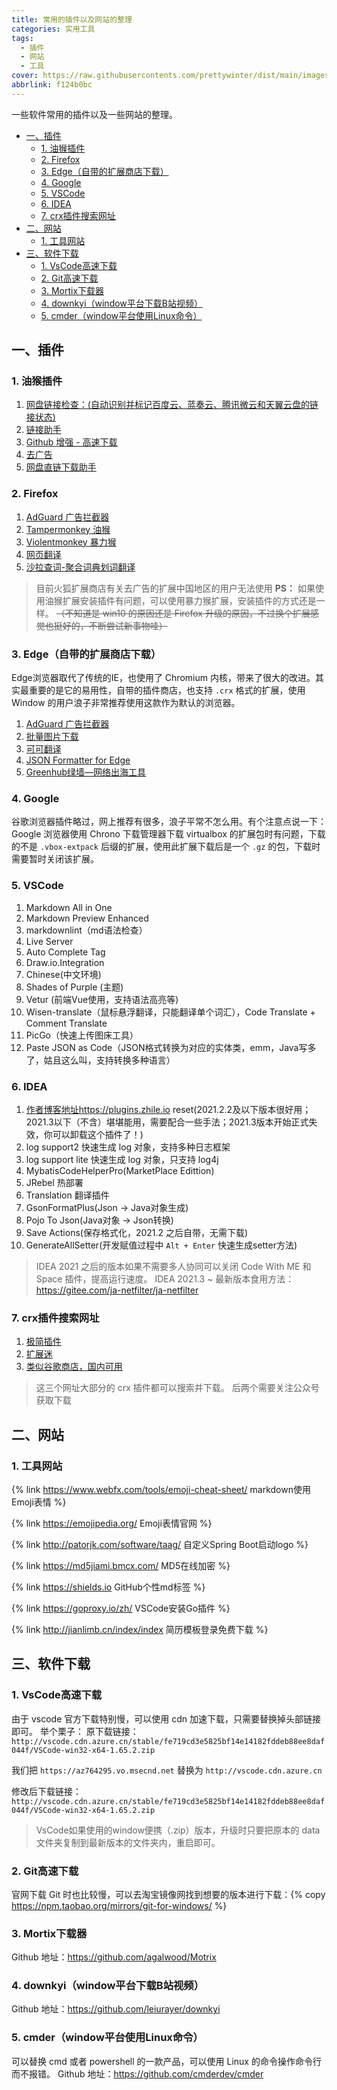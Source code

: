 ```yaml
---
title: 常用的插件以及网站的整理
categories: 实用工具
tags:
  - 插件
  - 网站
  - 工具
cover: https://raw.githubusercontents.com/prettywinter/dist/main/images/blogcover/工欲善其事.jpg
abbrlink: f124b0bc
---
```


一些软件常用的插件以及一些网站的整理。

<!-- more -->

<!-- @import "[TOC]" {cmd="toc" depthFrom=2 depthTo=4 orderedList=false} -->

<!-- code_chunk_output -->

- [一、插件](#一插件)
  - [1. 油猴插件](#1-油猴插件)
  - [2. Firefox](#2-firefox)
  - [3. Edge（自带的扩展商店下载）](#3-edge自带的扩展商店下载)
  - [4. Google](#4-google)
  - [5. VSCode](#5-vscode)
  - [6. IDEA](#6-idea)
  - [7. crx插件搜索网址](#7-crx插件搜索网址)
- [二、网站](#二网站)
  - [1. 工具网站](#1-工具网站)
- [三、软件下载](#三软件下载)
  - [1. VsCode高速下载](#1-vscode高速下载)
  - [2. Git高速下载](#2-git高速下载)
  - [3. Mortix下载器](#3-mortix下载器)
  - [4. downkyi（window平台下载B站视频）](#4-downkyiwindow平台下载b站视频)
  - [5. cmder（window平台使用Linux命令）](#5-cmderwindow平台使用linux命令)

<!-- /code_chunk_output -->

## 一、插件

### 1. 油猴插件

1. [网盘链接检查：(自动识别并标记百度云、蓝奏云、腾讯微云和天翼云盘的链接状态)](https://greasyfork.org/zh-CN/scripts/394216-%E7%BD%91%E7%9B%98%E9%93%BE%E6%8E%A5%E6%A3%80%E6%9F%A5)
2. [链接助手](https://greasyfork.org/zh-CN/scripts/422773-%E9%93%BE%E6%8E%A5%E5%8A%A9%E6%89%8B)
3. [Github 增强 - 高速下载](https://greasyfork.org/zh-CN/scripts/412245-github-%E5%A2%9E%E5%BC%BA-%E9%AB%98%E9%80%9F%E4%B8%8B%E8%BD%BD)
4. [去广告](https://greasyfork.org/zh-CN/scripts/439420-%E5%B1%8F%E8%94%BD%E5%B9%BF%E5%91%8A-%E5%B1%8F%E8%94%BD%E8%B0%B7%E6%AD%8C%E5%B9%BF%E5%91%8A-%E7%99%BE%E5%BA%A6%E5%B9%BF%E5%91%8A-%E7%9F%A5%E4%B9%8E%E5%B9%BF%E5%91%8A-%E9%9A%90%E8%97%8F%E8%B0%B7%E6%AD%8C%E5%92%8C%E7%99%BE%E5%BA%A6%E6%90%9C%E7%B4%A2%E5%A2%9E%E5%BC%BA%E7%99%BE%E5%BA%A6%E6%90%9C%E7%B4%A2%E7%BB%93%E6%9E%9C%E7%9A%84%E5%90%84%E7%A7%8D%E5%B9%BF%E5%91%8A%E7%AD%89%E7%AD%89-%E8%BF%87%E6%BB%A4%E6%89%80%E6%9C%89%E9%87%87%E7%94%A8%E8%B0%B7%E6%AD%8C%E8%81%94%E7%9B%9F%E5%92%8C%E7%99%BE%E5%BA%A6%E8%81%94%E7%9B%9F%E7%AD%89%E5%B9%BF%E5%91%8A%E8%81%94%E7%9B%9F%E7%9A%84%E5%B9%BF%E5%91%8A)
5. [网盘直链下载助手](https://greasyfork.org/zh-CN/scripts/436446-%E7%BD%91%E7%9B%98%E7%9B%B4%E9%93%BE%E4%B8%8B%E8%BD%BD%E5%8A%A9%E6%89%8B)

### 2. Firefox

1. [AdGuard 广告拦截器](https://addons.mozilla.org/zh-CN/firefox/addon/adguard-adblocker/?utm_source=addons.mozilla.org&utm_medium=referral&utm_content=search)
2. [Tampermonkey 油猴](https://addons.mozilla.org/zh-CN/firefox/addon/tampermonkey/?utm_source=addons.mozilla.org&utm_medium=referral&utm_content=search)
3. [Violentmonkey 暴力猴](https://addons.mozilla.org/zh-CN/firefox/addon/violentmonkey/?utm_source=addons.mozilla.org&utm_medium=referral&utm_content=search)
4. [网页翻译](https://addons.mozilla.org/zh-CN/firefox/addon/traduzir-paginas-web/?utm_source=addons.mozilla.org&utm_medium=referral&utm_content=search)
5. [沙拉查词-聚合词典划词翻译](https://addons.mozilla.org/zh-CN/firefox/addon/ext-saladict/?utm_source=addons.mozilla.org&utm_medium=referral&utm_content=search)

> 目前火狐扩展商店有关去广告的扩展中国地区的用户无法使用
> **PS：** 如果使用油猴扩展安装插件有问题，可以使用暴力猴扩展，安装插件的方式还是一样。 ~~（不知道是 win10 的原因还是 Firefox 升级的原因，不过换个扩展感觉也挺好的，不断尝试新事物哇）~~

### 3. Edge（自带的扩展商店下载）

Edge浏览器取代了传统的IE，也使用了 Chromium 内核，带来了很大的改进。其实最重要的是它的易用性，自带的插件商店，也支持 `.crx` 格式的扩展，使用 Window 的用户浪子非常推荐使用这款作为默认的浏览器。

1. [AdGuard 广告拦截器](https://microsoftedge.microsoft.com/addons/detail/adguard-%E5%B9%BF%E5%91%8A%E6%8B%A6%E6%88%AA%E5%99%A8/pdffkfellgipmhklpdmokmckkkfcopbh)
2. [批量图片下载](https://microsoftedge.microsoft.com/addons/detail/fatkun%E5%9B%BE%E7%89%87%E6%89%B9%E9%87%8F%E4%B8%8B%E8%BD%BD-pro/dammmokdamnimedflemdaoamhldmldff)
3. [可可翻译](https://microsoftedge.microsoft.com/addons/detail/%E5%8F%AF%E5%8F%AF%E7%BF%BB%E8%AF%91/ebkimaahhkeiplegpghijhgmlcdkeppf)
4. [JSON Formatter for Edge](https://microsoftedge.microsoft.com/addons/detail/json-formatter-for-edge/njpoigijhgbionbfdbaopheedbpdoddi)
5. [Greenhub绿墙—网络出海工具](https://microsoftedge.microsoft.com/addons/detail/greenhub%E7%BB%BF%E5%A2%99%E2%80%94%E7%BD%91%E7%BB%9C%E5%87%BA%E6%B5%B7%E5%B7%A5%E5%85%B7/hholdpohidinjmkoanabdchniingdfac)

### 4. Google

谷歌浏览器插件略过，网上推荐有很多，浪子平常不怎么用。有个注意点说一下： Google 浏览器使用 Chrono 下载管理器下载 virtualbox 的扩展包时有问题，下载的不是 `.vbox-extpack` 后缀的扩展，使用此扩展下载后是一个 `.gz` 的包，下载时需要暂时关闭该扩展。

### 5. VSCode

1. Markdown All in One
2. Markdown Preview Enhanced
3. markdownlint（md语法检查）
4. Live Server
5. Auto Complete Tag
6. Draw.io.Integration
7. Chinese(中文环境)
8. Shades of Purple (主题)
9. Vetur (前端Vue使用，支持语法高亮等)
10. Wisen-translate（鼠标悬浮翻译，只能翻译单个词汇），Code Translate + Comment Translate
11. PicGo（快速上传图床工具）
12. Paste JSON as Code（JSON格式转换为对应的实体类，emm，Java写多了，姑且这么叫，支持转换多种语言）

### 6. IDEA

1. [作者博客地址](https://zhile.io)https://plugins.zhile.io reset(2021.2.2及以下版本很好用；2021.3以下（不含）堪堪能用，需要配合一些手法；2021.3版本开始正式失效，你可以卸载这个插件了！)
2. log support2 快速生成 log 对象，支持多种日志框架
3. log support lite 快速生成 log 对象，只支持 log4j
4. MybatisCodeHelperPro(MarketPlace Edittion)
5. JRebel 热部署
6. Translation 翻译插件
7. GsonFormatPlus(Json -> Java对象生成)
8. Pojo To Json(Java对象 -> Json转换)
9. Save Actions(保存格式化，2021.2 之后自带，无需下载)
10. GenerateAllSetter(开发赋值过程中 `Alt + Enter` 快速生成setter方法)

> IDEA 2021 之后的版本如果不需要多人协同可以关闭 Code With ME 和 Space 插件，提高运行速度。
> IDEA 2021.3 ~ 最新版本食用方法：https://gitee.com/ja-netfilter/ja-netfilter

### 7. crx插件搜索网址

1. [极简插件](https://chrome.zzzmh.cn/)
2. [扩展迷](https://www.extfans.com/)
3. [类似谷歌商店，国内可用](https://www.gugeapps.net/)

> 这三个网址大部分的 crx 插件都可以搜索并下载。
> 后两个需要关注公众号获取下载

## 二、网站

### 1. 工具网站

{% link https://www.webfx.com/tools/emoji-cheat-sheet/ markdown使用Emoji表情 %}

{% link https://emojipedia.org/ Emoji表情官网 %}

{% link http://patorjk.com/software/taag/ 自定义Spring Boot启动logo %}

{% link https://md5jiami.bmcx.com/ MD5在线加密 %}

{% link https://shields.io GitHub个性md标签 %}

{% link https://goproxy.io/zh/ VSCode安装Go插件 %}

{% link http://jianlimb.cn/index/index 简历模板登录免费下载 %}

## 三、软件下载

### 1. VsCode高速下载

由于 vscode 官方下载特别慢，可以使用 cdn 加速下载，只需要替换掉头部链接即可。
举个栗子：
原下载链接：`http://vscode.cdn.azure.cn/stable/fe719cd3e5825bf14e14182fddeb88ee8daf044f/VSCode-win32-x64-1.65.2.zip`

我们把 `https://az764295.vo.msecnd.net` 替换为 `http://vscode.cdn.azure.cn`

修改后下载链接：`http://vscode.cdn.azure.cn/stable/fe719cd3e5825bf14e14182fddeb88ee8daf044f/VSCode-win32-x64-1.65.2.zip`

> VsCode如果使用的window便携（.zip）版本，升级时只要把原本的 data 文件夹复制到最新版本的文件夹内，重启即可。

### 2. Git高速下载

官网下载 Git 时也比较慢，可以去淘宝镜像网找到想要的版本进行下载：{% copy https://npm.taobao.org/mirrors/git-for-windows/ %}

### 3. Mortix下载器

Github 地址：https://github.com/agalwood/Motrix

### 4. downkyi（window平台下载B站视频）

Github 地址：https://github.com/leiurayer/downkyi

### 5. cmder（window平台使用Linux命令）

可以替换 cmd 或者 powershell 的一款产品，可以使用 Linux 的命令操作命令行而不报错。
Github 地址：https://github.com/cmderdev/cmder
